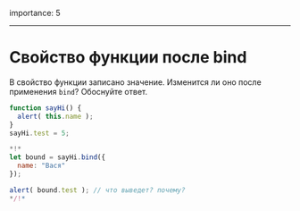 importance: 5

---

# Свойство функции после bind

В свойство функции записано значение. Изменится ли оно после применения `bind`? Обоснуйте ответ.

```js run
function sayHi() {
  alert( this.name );
}
sayHi.test = 5;

*!*
let bound = sayHi.bind({
  name: "Вася"
});

alert( bound.test ); // что выведет? почему?
*/!*
```

